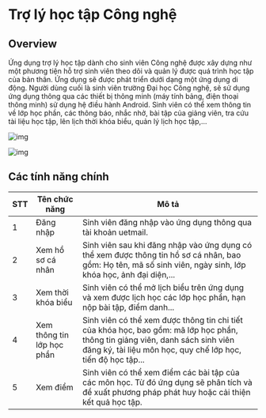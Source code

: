 # Trợ lý học tập Công nghệ

## Overview

Ứng dụng trợ lý học tập dành cho sinh viên Công nghệ được xây dựng như một phương tiện hỗ trợ sinh viên theo dõi và quản lý được quá trình học tập của bản thân. 
Ứng dụng sẽ được phát triển dưới dạng một ứng dụng di động. Người dùng cuối là sinh viên trường Đại học Công nghệ, sẽ sử dụng ứng dụng thông qua các thiết bị thông minh (máy tính bảng, điện thoại thông minh) sử dụng hệ điều hành Android. Sinh viên có thể xem thông tin về lớp học phần, các thông báo, nhắc nhở, bài tập của giảng viên, tra cứu tài liệu học tập, lên lịch thời khóa biểu, quản lý lịch học tập,... 

![img](https://i.imgur.com/PxPpdcT.jpg)

![img](https://i.imgur.com/hRLaMhV.jpg)

## Các tính năng chính

| STT        | Tên chức năng           | Mô tả  |
| ------------- |-------------| -----|
|1| Đăng nhập | Sinh viên đăng nhập vào ứng dụng thông qua tài khoản uetmail. |
|2| Xem hồ sơ cá nhân | Sinh viên sau khi đăng nhập vào ứng dụng có thể xem được thông tin hồ sơ cá nhân, bao gồm: Họ tên, mã số sinh viên, ngày sinh, lớp khóa học, ảnh đại diện,... |
|3| Xem thời khóa biểu | Sinh viên có thể mở lịch biểu trên ứng dụng và xem được lịch học các lớp học phần, hạn nộp bài tập, điểm danh... |
|4|Xem thông tin lớp học phần|Sinh viên có thể xem được thông tin chi tiết của khóa học, bao gồm: mã lớp học phần, thông tin giảng viên, danh sách sinh viên đăng ký, tài liệu môn học, quy chế lớp học, tiến độ học tập...|
|5|Xem điểm| Sinh viên có thể xem điểm các bài tập của các môn học. Từ đó ứng dụng sẽ phân tích và đề xuất phương pháp phát huy hoặc cải thiện kết quả học tập.|

